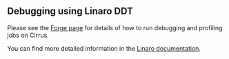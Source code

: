 ## Debugging using Linaro DDT

Please see the [Forge page](./forge.md) for details of how to run debugging and
profiling jobs on Cirrus.

You can find more detailed information in the
[Linaro documentation](https://docs.linaroforge.com/24.0.2/html/forge/forge/connecting_to_a_remote_system/connecting_remotely.html).
